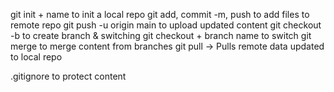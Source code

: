 git init + name to init a local repo
git add, commit -m, push to add files to remote repo
git push -u origin main to upload updated content
git checkout -b to create branch & switching
git checkout + branch name to switch
git merge to merge content from branches
git pull -> Pulls remote data updated to local repo

.gitignore to protect content